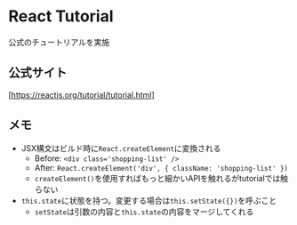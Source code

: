 React Tutorial
===================

公式のチュートリアルを実施

公式サイト
--------------

[https://reactjs.org/tutorial/tutorial.html]

メモ
------------

* JSX構文はビルド時に`React.createElement`に変換される
  * Before: `<div class='shopping-list' />`
  * After: `React.createElement('div', { className: 'shopping-list' })`
  * `createElement()`を使用すればもっと細かいAPIを触れるがtutorialでは触らない
* `this.state`に状態を持つ。変更する場合は`this.setState({})`を呼ぶこと
  * `setState`は引数の内容と`this.state`の内容をマージしてくれる